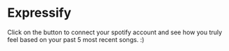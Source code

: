 # Expressify
Click on the button to connect your spotify account and see how you truly feel based on your past 5 most recent songs. :)
